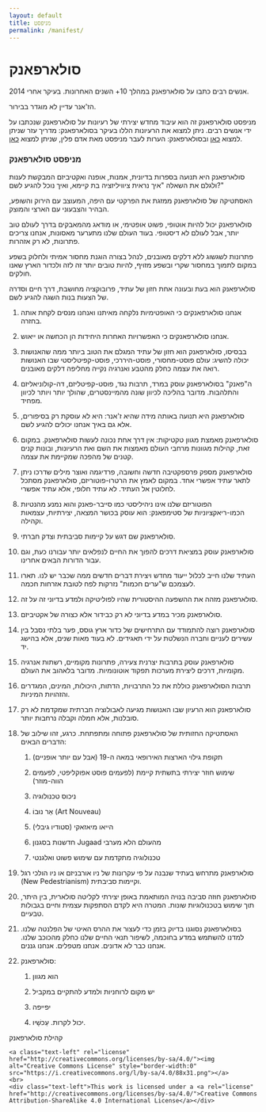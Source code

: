 ```yaml
---
layout: default
title: מניפסט
permalink: /manifest/
---
```


<div class="mx-4">
    <h1 class="text-4xl font-bold mb-4">סולארפאנק</h1>
    <p>אנשים רבים כתבו על סולארפאנק במהלך 10+ השנים האחרונות. בעיקר אחרי 2014.</p>
    <p>הז'אנר עדיין לא מוגדר בבירור.</p>
    <p>מניפסט סולארפאנק זה הוא עיבוד מחדש יצירתי של רעיונות על סולארפאנק שנכתבו על ידי אנשים רבים. ניתן למצוא את הרעיונות הללו בעיקר <span class="italic">בסולארפאנק: מדריך עזר</span> שניתן למצוא <a href="https://medium.com/solarpunks/solarpunk-a-reference-guide-8bcf18871965" class="link link-primary">כאן</a> <span class="italic">ובסולארפאנק: הערות לעבר מניפסט</span> מאת אדם פלין, שניתן למצוא <a href="https://hieroglyph.asu.edu/2014/09/solarpunk-notes-toward-a-manifesto/" class="link link-primary">כאן</a>.</p>
    <h3 class="text-3xl text-center my-4">מניפסט סולארפאנק</h3>
    <p>סולארפאנק היא תנועה בספרות בדיונית, אמנות, אופנה ואקטיביזם המבקשת לענות ולגלם את השאלה "איך נראית ציוויליזציה בת קיימא, ואיך נוכל להגיע לשם?"</p>
    <p>האסתטיקה של סולארפאנק ממזגת את הפרקטי עם היפה, המעוצב עם הירוק והשופע, הבהיר והצבעוני עם הארצי והמוצק.</p>
    <p>סולארפאנק יכול להיות אוטופי, פשוט אופטימי, או מודאג מהמאבקים בדרך לעולם טוב יותר, אבל לעולם לא דיסטופי. בעוד העולם שלנו מתערער מאסונות, אנחנו צריכים פתרונות, לא רק אזהרות.</p>
    <p>פתרונות לשגשוג ללא דלקים מאובנים, לנהל בצורה הוגנת מחסור אמיתי ולחלוק בשפע במקום לתמוך במחסור שקרי ובשפע מזויף, להיות טובים יותר זה לזה ולכדור הארץ שאנו חולקים.</p>
    <p>סולארפאנק הוא בעת ובעונה אחת חזון של עתיד, פרובוקציה מחושבת, דרך חיים וסדרה של הצעות בנות השגה להגיע לשם.</p>
    <ol class="list-decimal">
        <li>
            <p>אנחנו סולארפאנקים כי האופטימיות נלקחה מאיתנו ואנחנו מנסים לקחת אותה בחזרה.</p>
        </li>
        <li>
            <p>אנחנו סולארפאנקים כי האפשרויות האחרות היחידות הן הכחשה או ייאוש.</p>
        </li>
        <li>
            <p>בבסיסו, סולארפאנק הוא חזון של עתיד המגלם את הטוב ביותר ממה שהאנושות יכולה להשיג: עולם פוסט-מחסורי, פוסט-היררכי, פוסט-קפיטליסטי שבו האנושות רואה את עצמה כחלק מהטבע ואנרגיה נקייה מחליפה דלקים מאובנים.</p>
        </li>
        <li>
            <p>ה"פאנק" בסולארפאנק עוסק במרד, תרבות נגד, פוסט-קפיטליזם, דה-קולוניאליזם והתלהבות. מדובר בהליכה לכיוון שונה מהמיינסטרים, שהולך יותר ויותר לכיוון מפחיד.</p>
        </li>
        <li>
            <p>סולארפאנק היא תנועה באותה מידה שהיא ז'אנר: היא לא עוסקת רק בסיפורים, אלא גם באיך אנחנו יכולים להגיע לשם.</p>
        </li>
        <li>
            <p>סולארפאנק מאמצת מגוון טקטיקות: אין דרך אחת נכונה לעשות סולארפאנק. במקום זאת, קהילות מגוונות מרחבי העולם מאמצות את השם ואת הרעיונות, ובונות קנים קטנים של מהפכה שמקיימת את עצמה.</p>
        </li>
        <li>
            <p>סולארפאנק מספק פרספקטיבה חדשה וחשובה, פרדיגמה ואוצר מילים שדרכו ניתן לתאר עתיד אפשרי אחד. במקום לאמץ את הרטרו-פוטוריזם, סולארפאנק מסתכל לחלוטין אל העתיד. לא עתיד חלופי, אלא עתיד אפשרי.</p>
        </li>
        <li>
            <p>הפוטוריזם שלנו אינו ניהיליסטי כמו סייבר-פאנק והוא נמנע מהנטיות הכמו-ריאקציוניות של סטימפאנק: הוא עוסק בכושר המצאה, יצירתיות, עצמאות וקהילה.</p>
        </li>
        <li>
            <p>סולארפאנק שם דגש על קיימות סביבתית וצדק חברתי.</p>
        </li>
        <li>
            <p>סולארפאנק עוסק במציאת דרכים להפוך את החיים לנפלאים יותר עבורנו כעת, וגם עבור הדורות הבאים אחרינו.</p>
        </li>
        <li>
            <p>העתיד שלנו חייב לכלול ייעוד מחדש ויצירת דברים חדשים ממה שכבר יש לנו. תארו לעצמכם ש"ערים חכמות" נזרקות לפח לטובת אזרחות חכמה.</p>
        </li>
        <li>
            <p>סולארפאנק מזהה את ההשפעה ההיסטורית שהיו לפוליטיקה ולמדע בדיוני זה על זה.</p>
        </li>
        <li>
            <p>סולארפאנק מכיר במדע בדיוני לא רק כבידור אלא כצורה של אקטיביזם.</p>
        </li>
        <li>
            <p>סולארפאנק רוצה להתמודד עם התרחישים של כדור ארץ גוסס, פער בלתי נסבל בין עשירים לעניים וחברה הנשלטת על ידי תאגידים. לא בעוד מאות שנים, אלא בהישג יד.</p>
        </li>
        <li>
            <p>סולארפאנק עוסק בתרבות יצרנית צעירה, פתרונות מקומיים, רשתות אנרגיה מקומיות, דרכים ליצירת מערכות תפקוד אוטונומיות. מדובר בלאהוב את העולם.</p>
        </li>
        <li>
            <p>תרבות הסולארפאנק כוללת את כל התרבויות, הדתות, היכולות, המינים, המגדרים והזהויות המיניות.</p>
        </li>
        <li>
            <p>סולארפאנק הוא הרעיון שבו האנושות מגיעה לאבולוציה חברתית שמקדמת לא רק סובלנות, אלא חמלה וקבלה נרחבות יותר.</p>
        </li>
        <li>
            <p>האסתטיקה החזותית של סולארפאנק פתוחה ומתפתחת. כרגע, זהו שילוב של הדברים הבאים:</p>
        </li>
        <ol class="list-disc mr-8">
            <li>
                <p>תקופת גילוי הארצות האירופאי במאה ה-19 (אבל עם יותר אופניים)</p>
            </li>
            <li>
                <p>שימוש חוזר יצירתי בתשתית קיימת (לפעמים פוסט אפוקליפטי, לפעמים הווה-מוזר)</p>
            </li>
            <li>
                <p>ניכוס טכנולוגיה</p>
            </li>
            <li>
                <p>אַר נוּבוֹ (Art Nouveau)</p>
            </li>
            <li>
                <p>הייאו מיאזאקי (סטודיו גיבלי)</p>
            </li>
            <li>
                <p>חדשנות בסגנון Jugaad מהעולם הלא מערבי</p>
            </li>
            <li>
                <p>טכנולוגיה מתקדמת עם שימוש פשוט ואלגנטי</p>
            </li>
        </ol>
        <li>
            <p>סולארפאנק מתרחש בעתיד שנבנה על פי עקרונות של ניו אורבניזם או ניו הולכי רגל (New Pedestrianism) וקיימות סביבתית.</p>
        </li>
        <li>
            <p>סולארפאנק חוזה סביבה בנויה המותאמת באופן יצירתי לקליטה סולארית, בין היתר, תוך שימוש בטכנולוגיות שונות. המטרה היא לקדם הסתפקות עצמית וחיים בגבולות טבעיים.</p>
        </li>
        <li>
            <p>בסולארפאנק נסוגנו בדיוק בזמן כדי לעצור את ההרס האיטי של הפלנטה שלנו. למדנו להשתמש במדע בחוכמה, לשיפור תנאי החיים שלנו כחלק מהכוכב שלנו. אנחנו כבר לא אדונים. אנחנו מטפלים. אנחנו גננים.</p>
        </li>
        <li>
            <p>סולארפאנק:</p>
        </li>
        <ol class="list-disc mr-8">
            <li>
            <p>הוא מגוון</p>
            </li>
            <li>
            <p>יש מקום לרוחניות ולמדע להתקיים במקביל</p>
            </li>
            <li>
            <p>יפייפה</p>
            </li>
            <li>
            <p>יכול לקרות. עַכשָׁיו.</p>
            </li>
        </ol>
    </ol>
    <p class="my-4 -mr-4 italic">קהילת סולארפאנק</p>

    <a class="text-left" rel="license" href="http://creativecommons.org/licenses/by-sa/4.0/"><img alt="Creative Commons License" style="border-width:0" src="https://i.creativecommons.org/l/by-sa/4.0/88x31.png"></a>
    <br>
    <div class="text-left">This work is licensed under a <a rel="license" href="http://creativecommons.org/licenses/by-sa/4.0/">Creative Commons Attribution-ShareAlike 4.0 International License</a></div>
</div>